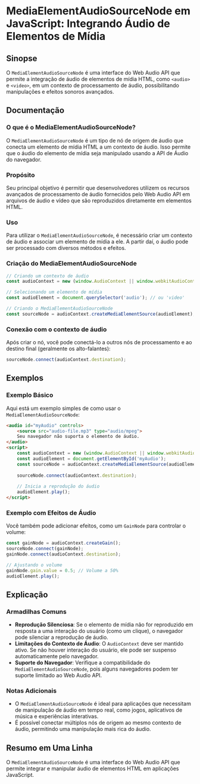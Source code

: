 <!--
Meta Description: # MediaElementAudioSourceNode em JavaScript: Integrando Áudio de Elementos de Mídia ## Sinopse O `MediaElementAudioSourceNode` é uma interface do Web ...
Meta Keywords: áudio, mediaelementaudiosourcenode, audiocontext, audio, que
-->

# MediaElementAudioSourceNode em JavaScript: Integrando Áudio de Elementos de Mídia

## Sinopse
O `MediaElementAudioSourceNode` é uma interface do Web Audio API que permite a integração de áudio de elementos de mídia HTML, como `<audio>` e `<video>`, em um contexto de processamento de áudio, possibilitando manipulações e efeitos sonoros avançados.

## Documentação
### O que é o MediaElementAudioSourceNode?
O `MediaElementAudioSourceNode` é um tipo de nó de origem de áudio que conecta um elemento de mídia HTML a um contexto de áudio. Isso permite que o áudio do elemento de mídia seja manipulado usando a API de Áudio do navegador.

### Propósito
Seu principal objetivo é permitir que desenvolvedores utilizem os recursos avançados de processamento de áudio fornecidos pelo Web Audio API em arquivos de áudio e vídeo que são reproduzidos diretamente em elementos HTML.

### Uso
Para utilizar o `MediaElementAudioSourceNode`, é necessário criar um contexto de áudio e associar um elemento de mídia a ele. A partir daí, o áudio pode ser processado com diversos métodos e efeitos.

### Criação do MediaElementAudioSourceNode
```javascript
// Criando um contexto de áudio
const audioContext = new (window.AudioContext || window.webkitAudioContext)();

// Selecionando um elemento de mídia
const audioElement = document.querySelector('audio'); // ou 'video'

// Criando o MediaElementAudioSourceNode
const sourceNode = audioContext.createMediaElementSource(audioElement);
```

### Conexão com o contexto de áudio
Após criar o nó, você pode conectá-lo a outros nós de processamento e ao destino final (geralmente os alto-falantes):
```javascript
sourceNode.connect(audioContext.destination);
```

## Exemplos
### Exemplo Básico
Aqui está um exemplo simples de como usar o `MediaElementAudioSourceNode`:

```html
<audio id="myAudio" controls>
    <source src="audio-file.mp3" type="audio/mpeg">
    Seu navegador não suporta o elemento de áudio.
</audio>
<script>
    const audioContext = new (window.AudioContext || window.webkitAudioContext)();
    const audioElement = document.getElementById('myAudio');
    const sourceNode = audioContext.createMediaElementSource(audioElement);
    
    sourceNode.connect(audioContext.destination);
    
    // Inicia a reprodução do áudio
    audioElement.play();
</script>
```

### Exemplo com Efeitos de Áudio
Você também pode adicionar efeitos, como um `GainNode` para controlar o volume:

```javascript
const gainNode = audioContext.createGain();
sourceNode.connect(gainNode);
gainNode.connect(audioContext.destination);

// Ajustando o volume
gainNode.gain.value = 0.5; // Volume a 50%
audioElement.play();
```

## Explicação
### Armadilhas Comuns
- **Reprodução Silenciosa**: Se o elemento de mídia não for reproduzido em resposta a uma interação do usuário (como um clique), o navegador pode silenciar a reprodução de áudio.
- **Limitações do Contexto de Áudio**: O `AudioContext` deve ser mantido ativo. Se não houver interação do usuário, ele pode ser suspenso automaticamente pelo navegador.
- **Suporte do Navegador**: Verifique a compatibilidade do `MediaElementAudioSourceNode`, pois alguns navegadores podem ter suporte limitado ao Web Audio API.

### Notas Adicionais
- O `MediaElementAudioSourceNode` é ideal para aplicações que necessitam de manipulação de áudio em tempo real, como jogos, aplicativos de música e experiências interativas.
- É possível conectar múltiplos nós de origem ao mesmo contexto de áudio, permitindo uma manipulação mais rica do áudio.

## Resumo em Uma Linha
O `MediaElementAudioSourceNode` é uma interface do Web Audio API que permite integrar e manipular áudio de elementos HTML em aplicações JavaScript.